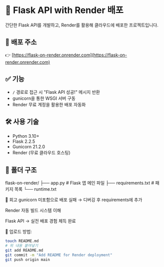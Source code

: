 # 🐍 Flask API with Render 배포

간단한 Flask API를 개발하고, Render를 활용해 클라우드에 배포한 프로젝트입니다.

## 🔗 배포 주소
👉 [https://flask-on-render.onrender.com](https://flask-on-render.onrender.com)

## ✅ 기능
- `/` 경로로 접근 시 "Flask API 성공!" 메시지 반환
- gunicorn을 통한 WSGI 서버 구동
- Render 무료 계정을 활용한 배포 자동화

## 🛠️ 사용 기술
- Python 3.10+
- Flask 2.2.5
- Gunicorn 21.2.0
- Render (무료 클라우드 호스팅)

## 📁 폴더 구조
flask-on-render/ ├── app.py # Flask 앱 메인 파일 ├── requirements.txt # 패키지 목록 └── runtime.txt

🧠 회고
gunicorn 미포함으로 배포 실패 → 디버깅 후 requirements에 추가

Render 자동 빌드 시스템 이해

Flask API → 실전 배포 경험 체득 완료

📌 업로드 방법:
```bash
touch README.md
# 위 내용 붙여넣기
git add README.md
git commit -m "Add README for Render deployment"
git push origin main
